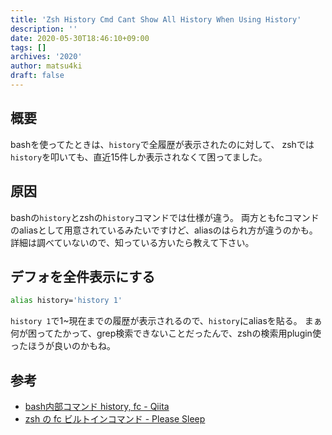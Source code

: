 ```yaml
---
title: 'Zsh History Cmd Cant Show All History When Using History'
description: ''
date: 2020-05-30T18:46:10+09:00
tags: []
archives: '2020'
author: matsu4ki
draft: false
---
```


## 概要

bashを使ってたときは、`history`で全履歴が表示されたのに対して、
zshでは`history`を叩いても、直近15件しか表示されなくて困ってました。

## 原因

bashの`history`とzshの`history`コマンドでは仕様が違う。
両方ともfcコマンドのaliasとして用意されているみたいですけど、aliasのはられ方が違うのかも。詳細は調べていないので、知っている方いたら教えて下さい。

## デフォを全件表示にする

```zsh
alias history='history 1'
```

`history 1`で1~現在までの履歴が表示されるので、`history`にaliasを貼る。
まぁ何が困ってたかって、grep検索できないことだったんで、zshの検索用plugin使ったほうが良いのかもね。

## 参考
- [bash内部コマンド history, fc - Qiita](https://qiita.com/ririn_yume/items/526df6fa50b8c32ff5f6)
- [zsh の fc ビルトインコマンド - Please Sleep](https://please-sleep.cou929.nu/zsh-builtin-command-fc.html)
